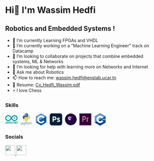  Hi👋 I'm Wassim Hedfi
=====================================================

Robotics and Embedded Systems !
---------------------------------------------------------


* 🔭 I’m currently Learning FPGAs and VHDL
* 🌱 I’m currently working on a "Machine Learning Engineer" track on Datacamp
* 👯 I’m looking to collaborate on projects that combine embedded systems, ML & Networks
* 🤔 I’m looking for help with learning more on Networks and Internet
* 💬 Ask me about Robotics
* 📫 How to reach me: wassim.hedfi@enstab.ucar.tn
* 📜 Resume: [Cv_Hedfi_Wassim.pdf](https://github.com/Lwessside/Lwessside/files/11446760/Cv_Hedfi_Wassim.pdf)
* ⚡ I love Chess 

### Skills
<div>
  <img src="https://github.com/devicons/devicon/blob/master/icons/arduino/arduino-original-wordmark.svg" title="Arduino" alt="arduino" width="40" height="40"/>&nbsp;
 <img src="https://github.com/devicons/devicon/blob/master/icons/python/python-original-wordmark.svg" title="Python" alt="python" width="40" height="40"/>&nbsp;
 <img src="https://github.com/devicons/devicon/blob/master/icons/c/c-original.svg" title="C" alt="c" width="40" height="40"/>&nbsp;
 <img src="https://github.com/devicons/devicon/blob/master/icons/photoshop/photoshop-plain.svg" title="Photoshop" alt="photoshop" width="40" height="40"/>&nbsp;
  <img src="https://github.com/devicons/devicon/blob/master/icons/aftereffects/aftereffects-original.svg" title="aftereffects" alt="aftereffects" width="40" height="40"/>&nbsp;
   <img src="https://github.com/devicons/devicon/blob/master/icons/premierepro/premierepro-original.svg" title="Premierepro" alt="premierepro" width="40" height="40"/>&nbsp;
   <img src="https://github.com/devicons/devicon/blob/master/icons/cplusplus/cplusplus-original.svg" title="C++" alt="Cpp" width="40" height="40"/>&nbsp;

 

</div>


### Socials

<p align="left">  
    <a href="https://github.com/Lwessside" target="_blank" rel="noreferrer" onclick="window.open(this.href,'_blank');return false;">
        <img src="https://raw.githubusercontent.com/danielcranney/readme-generator/main/public/icons/socials/github.svg" width="32" height="32" />
    </a>
    <a href="https://www.linkedin.com/in/wassim-hedfi" target="_blank" rel="noreferrer" onclick="window.open(this.href,'_blank');return false;">
        <img src="https://raw.githubusercontent.com/danielcranney/readme-generator/main/public/icons/socials/linkedin.svg" width="32" height="32" />
    </a>
</p>



